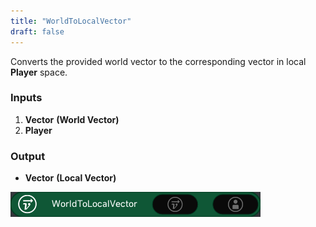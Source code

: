 ```yaml
---
title: "WorldToLocalVector"
draft: false
---
```

Converts the provided world vector to the corresponding vector in local **Player** space.
### Inputs
1. **Vector**
    **(World Vector)**
2. **Player**
### Output
-   **Vector**
    **(Local Vector)**

![WorldToLocalVector](https://raw.githubusercontent.com/battlefield-portal-community/Image-CDN/main/portal_blocks/WorldToLocalVector.png)